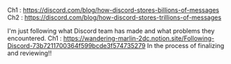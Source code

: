 Ch1 : https://discord.com/blog/how-discord-stores-billions-of-messages
Ch2 : https://discord.com/blog/how-discord-stores-trillions-of-messages

I'm just following what Discord team has made and what problems they encountered.
Ch1 : https://wandering-marlin-2dc.notion.site/Following-Discord-73b7211700364f599bcde3f574735279
In the process of finalizing and reviewing!!
